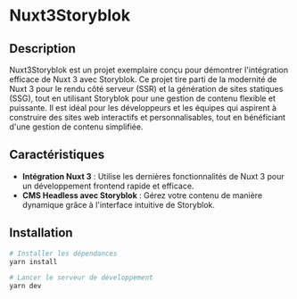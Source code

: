 # Nuxt3Storyblok

## Description

Nuxt3Storyblok est un projet exemplaire conçu pour démontrer l'intégration efficace de Nuxt 3 avec Storyblok. Ce projet tire parti de la modernité de Nuxt 3 pour le rendu côté serveur (SSR) et la génération de sites statiques (SSG), tout en utilisant Storyblok pour une gestion de contenu flexible et puissante. Il est idéal pour les développeurs et les équipes qui aspirent à construire des sites web interactifs et personnalisables, tout en bénéficiant d'une gestion de contenu simplifiée.

## Caractéristiques

- **Intégration Nuxt 3** : Utilise les dernières fonctionnalités de Nuxt 3 pour un développement frontend rapide et efficace.
- **CMS Headless avec Storyblok** : Gérez votre contenu de manière dynamique grâce à l'interface intuitive de Storyblok.

## Installation

```bash
# Installer les dépendances
yarn install

# Lancer le serveur de développement
yarn dev
